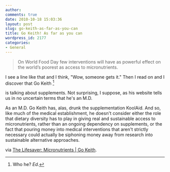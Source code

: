 ```yaml
---
author:
comments: true
date: 2010-10-18 15:03:36
layout: post
slug: go-keith-as-far-as-you-can
title: Go Keith! As far as you can
wordpress_id: 2177
categories:
- General
---
```


> On World Food Day few interventions will have as powerful effect on the world’s poorest as access to micronutrients.

I see a line like that and I think, "Wow, someone gets it." Then I read on and I discover that Go Keith [^fn1]
[^fn1]: Who he? _Ed_. 

 is talking about supplements. Not surprising, I suppose, as his website tells us in no uncertain terms that he's an M.D.

As an M.D. Go Keith has, alas, drunk the supplementation KoolAid. And so, like much of the medical establishment, he doesn't consider either the role that dietary diversity has to play in giving real and sustainable access to micronutrients, rather than an ongoing dependency on supplements, or the fact that pouring money into medical interventions that aren't strictly necessary could actually be siphoning money away from research into sustainable alternative approaches.

via [The Lifesaver: Micronutrients | Go Keith](http://blog.gokeith.ca/2010/10/the-lifesaver-micronutrients/).
